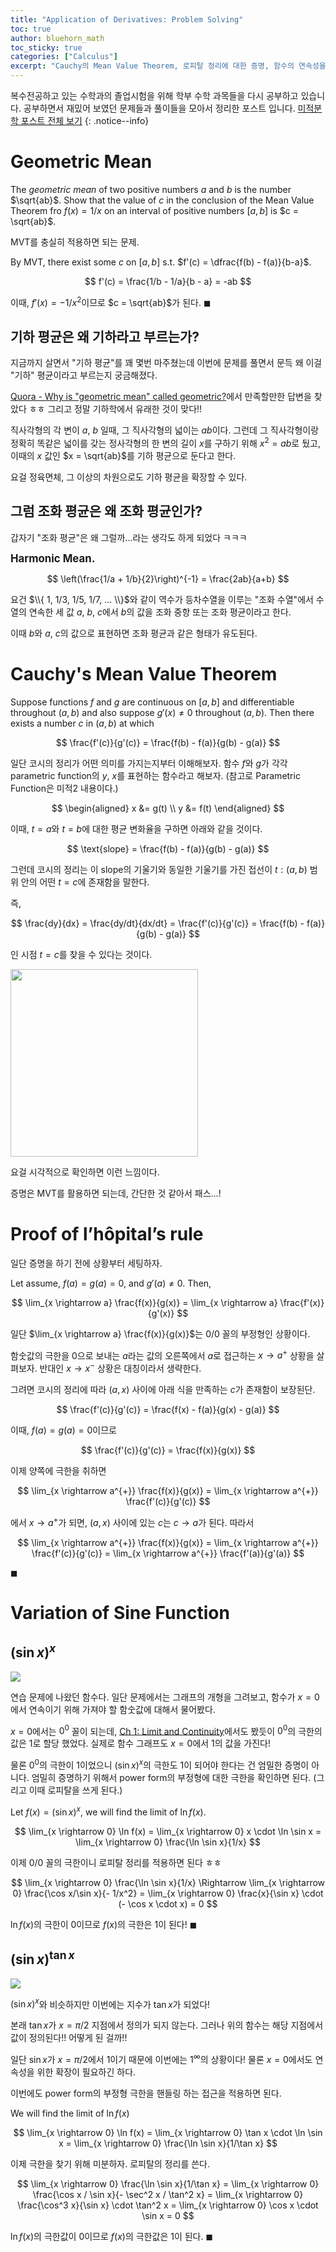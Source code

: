 ```yaml
---
title: "Application of Derivatives: Problem Solving"
toc: true
author: bluehorn_math
toc_sticky: true
categories: ["Calculus"]
excerpt: "Cauchy의 Mean Value Theorem, 로피탈 정리에 대한 증명, 함수의 연속성을 위한 확장."
---
```


복수전공하고 있는 수학과의 졸업시험을 위해 학부 수학 과목들을 다시 공부하고 있습니다. 공부하면서 재밌어 보였던 문제들과 풀이들을 모아서 정리한 포스트 입니다. [미적분학 포스트 전체 보기](/categories/calculus)
{: .notice--info}

# Geometric Mean

<div class="notice" markdown="1">

The *geometric mean* of two positive numbers $a$ and $b$ is the number $\sqrt{ab}$. Show that the value of $c$ in the conclusion of the Mean Value Theorem fro $f(x) = 1/x$ on an interval of positive numbers $[a, b]$ is $c = \sqrt{ab}$.

</div>

MVT를 충실히 적용하면 되는 문제.

By MVT, there exist some $c$ on $[a, b]$ s.t. $f'(c) = \dfrac{f(b) - f(a)}{b-a}$.

$$
f'(c) = \frac{1/b - 1/a}{b - a} = -ab
$$

이때, $f'(x) = - 1 / x^2$이므로 $c = \sqrt{ab}$가 된다. $\blacksquare$

## 기하 평균은 왜 기하라고 부르는가?

지금까지 살면서 "기하 평균"를 꽤 몇번 마주쳤는데 이번에 문제를 풀면서 문득 왜 이걸 "기하" 평균이라고 부르는지 궁금해졌다.

[Quora - Why is "geometric mean" called geometric?](https://www.quora.com/Why-is-geometric-mean-called-geometric/answer/Manuel-Loureiro-1?ch=10&oid=11749497&share=c6f13763&srid=UrDgl&target_type=answer)에서 만족할만한 답변을 찾았다 ㅎㅎ 그리고 정말 기하학에서 유래한 것이 맞다!!

직사각형의 각 변이 $a$, $b$ 일때, 그 직사각형의 넓이는 $ab$이다. 그런데 그 직사각형이랑 정확히 똑같은 넓이를 갖는 정사각형의 한 변의 길이 $x$를 구하기 위해 $x^2 = ab$로 뒀고, 이때의 $x$ 값인 $x = \sqrt{ab}$를 기하 평균으로 둔다고 한다.

요걸 정육면체, 그 이상의 차원으로도 기하 평균을 확장할 수 있다.

## 그럼 조화 평균은 왜 조화 평균인가?

갑자기 "조화 평균"은 왜 그럴까...라는 생각도 하게 되었다 ㅋㅋㅋ

<div class="notice" markdown="1">

<big><b>Harmonic Mean.</b></big>

$$
\left(\frac{1/a + 1/b}{2}\right)^{-1} = \frac{2ab}{a+b}
$$

</div>

요건 $\\{ 1, 1/3, 1/5, 1/7, ... \\}$와 같이 역수가 등차수열을 이루는 "조화 수열"에서 수열의 연속한 세 값 $a$, $b$, $c$에서 $b$의 값을 조화 중항 또는 조화 평균이라고 한다.

이때 $b$와 $a$, $c$의 값으로 표현하면 조화 평균과 같은 형태가 유도된다.

# Cauchy's Mean Value Theorem

<div class="notice" markdown="1">

Suppose functions $f$ and $g$ are continuous on $[a, b]$ and differentiable throughout $(a, b)$ and also suppose $g'(x) \ne 0$ throughout $(a, b)$. Then there exists a number $c$ in $(a, b)$ at which

$$
\frac{f'(c)}{g'(c)} = \frac{f(b) - f(a)}{g(b) - g(a)}
$$

</div>

일단 코시의 정리가 어떤 의미를 가지는지부터 이해해보자. 함수 $f$와 $g$가 각각 parametric function의 $y$, $x$를 표현하는 함수라고 해보자. (참고로 Parametric Function은 미적2 내용이다.)

$$
\begin{aligned}
x &= g(t) \\
y &= f(t)
\end{aligned}
$$

이때, $t=a$와 $t=b$에 대한 평균 변화율을 구하면 아래와 같을 것이다.

$$
\text{slope} = \frac{f(b) - f(a)}{g(b) - g(a)}
$$

그런데 코시의 정리는 이 slope의 기울기와 동일한 기울기를 가진 접선이 $t: (a, b)$ 범위 안의 어떤 $t=c$에 존재함을 말한다.

즉,

$$
\frac{dy}{dx} = \frac{dy/dt}{dx/dt} = \frac{f'(c)}{g'(c)} = \frac{f(b) - f(a)}{g(b) - g(a)}
$$

인 시점 $t=c$를 찾을 수 있다는 것이다.

<div class="img-wrapper">
<img src="/images/mathematics/calculus-1/cauchy-mean-value-theorem.png" width="300px">
</div>

요걸 시각적으로 확인하면 이런 느낌이다.

증명은 MVT를 활용하면 되는데, 간단한 것 같아서 패스...!

# Proof of l’hôpital’s rule

일단 증명을 하기 전에 상황부터 세팅하자.

<div class="notice" markdown="1">

Let assume, $f(a) = g(a) = 0$, and $g'(a) \ne 0$. Then,

$$
\lim_{x \rightarrow a} \frac{f(x)}{g(x)} = \lim_{x \rightarrow a} \frac{f'(x)}{g'(x)}
$$

</div>

일단 $\lim_{x \rightarrow a} \frac{f(x)}{g(x)}$는 $0/0$ 꼴의 부정형인 상황이다.

함숫값의 극한을 0으로 보내는 $a$라는 값의 오른쪽에서 $a$로 접근하는 $x \rightarrow a^{+}$ 상황을 살펴보자. 반대인 $x \rightarrow x^{-}$ 상황은 대칭이라서 생략한다.

그려면 코시의 정리에 따라 $(a, x)$ 사이에 아래 식을 만족하는 $c$가 존재함이 보장된단.

$$
\frac{f'(c)}{g'(c)} = \frac{f(x) - f(a)}{g(x) - g(a)}
$$

이때, $f(a) = g(a) = 0$이므로

$$
\frac{f'(c)}{g'(c)} = \frac{f(x)}{g(x)}
$$

이제 양쪽에 극한을 취하면


$$
\lim_{x \rightarrow a^{+}} \frac{f(x)}{g(x)} = \lim_{x \rightarrow a^{+}} \frac{f'(c)}{g'(c)}
$$

에서 $x \rightarrow a^{+}$가 되면, $(a, x)$ 사이에 있는 $c$는 $c \rightarrow a$가 된다. 따라서

$$
\lim_{x \rightarrow a^{+}} \frac{f(x)}{g(x)} = \lim_{x \rightarrow a^{+}} \frac{f'(c)}{g'(c)} = \lim_{x \rightarrow a^{+}} \frac{f'(a)}{g'(a)}
$$

$\blacksquare$

# Variation of Sine Function

## $(\sin x)^x$

![](/images/mathematics/calculus-1/sinx_x.png)

연습 문제에 나왔던 함수다. 일단 문제에서는 그래프의 개형을 그려보고, 함수가 $x=0$에서 연속이기 위해 가져야 할 함숫값에 대해서 물어봤다.

$x=0$에서는 $0^0$ 꼴이 되는데, [Ch 1: Limit and Continuity](https://bluehorn07.github.io/2024/05/01/limit-and-continuity-problem-solving/)에서도 봤듯이 $0^0$의 극한의 값은 $1$로 할당 했었다. 실제로 함수 그래프도 $x = 0$에서 $1$의 값을 가진다!

물론 $0^0$의 극한이 $1$이었으니 $(\sin x)^x$의 극한도 $1$이 되어야 한다는 건 엄밀한 증명이 아니다. 엄밀히 증명하기 위해서 power form의 부정형에 대한 극한을 확인하면 된다. (그리고 이때 로피탈을 쓰게 된다.)

Let $f(x) = (\sin x)^x$, we will find the limit of $\ln f(x)$.

$$
\lim_{x \rightarrow 0} \ln f(x) = \lim_{x \rightarrow 0} x \cdot \ln \sin x = \lim_{x \rightarrow 0} \frac{\ln \sin x}{1/x}
$$

이제 $0/0$ 꼴의 극한이니 로피탈 정리를 적용하면 된다 ㅎㅎ

$$
\lim_{x \rightarrow 0} \frac{\ln \sin x}{1/x} \Rightarrow \lim_{x \rightarrow 0} \frac{\cos x/\sin x}{- 1/x^2} =
\lim_{x \rightarrow 0} \frac{x}{\sin x} \cdot (- \cos x \cdot x) = 0
$$

$\ln f(x)$의 극한이 $0$이므로 $f(x)$의 극한은 $1$이 된다! $\blacksquare$

## $(\sin x)^{\tan x}$

![](/images/mathematics/calculus-1/sinx_tanx.png)

$(\sin x)^x$와 비슷하지만 이번에는 지수가 $\tan x$가 되었다!

본래 $\tan x$가 $x = \pi/2$ 지점에서 정의가 되지 않는다. 그러나 위의 함수는 해당 지점에서 값이 정의된다!! 어떻게 된 걸까!!

일단 $\sin x$가 $x = \pi/2$에서 $1$이기 때문에 이번에는 $1^{\infty}$의 상황이다! 물론 $x = 0$에서도 연속성을 위한 확장이 필요하긴 하다.

이번에도 power form의 부정형 극한을 핸들링 하는 접근을 적용하면 된다.

We will find the limit of $\ln f(x)$

$$
\lim_{x \rightarrow 0} \ln f(x)
= \lim_{x \rightarrow 0} \tan x \cdot \ln \sin x
= \lim_{x \rightarrow 0} \frac{\ln \sin x}{1/\tan x}
$$

이제 극한을 찾기 위해 미분하자. 로피탈의 정리를 쓴다.

$$
\lim_{x \rightarrow 0} \frac{\ln \sin x}{1/\tan x}
= \lim_{x \rightarrow 0} \frac{\cos x / \sin x}{- \sec^2 x / \tan^2 x}
= \lim_{x \rightarrow 0} \frac{\cos^3 x}{\sin x} \cdot \tan^2 x
= \lim_{x \rightarrow 0} \cos x \cdot \sin x = 0
$$

$\ln f(x)$의 극한값이 $0$이므로 $f(x)$의 극한값은 $1$이 된다. $\blacksquare$

